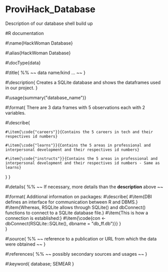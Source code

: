 # ProviHack_Database
Description of our database shell build up

#R documentation

#\name{HackWoman Database}

#\alias{HackWoman Database}

#\docType{data}

#\title{
%%   ~~ data name/kind ... ~~
}

#\description{
Creates a SQLite database and shows the dataframes used in our project.
}

#\usage{summary("database_name")}

#\format{
  There are 3 data frames with 5 observations each with 2 variables.
  
  #\describe{
  
    #\item{\code{"careers"}}{Contains the 5 careers in tech and their respectives id numbers}
    
    #\item{\code{"learns"}}{Contains the 5 areas in professional and interpersonal development and their respectives id numbers}
    
    #\item{\code{"instructs"}}{Contains the 5 areas in professional and interpersonal development and their respectives id numbers - Same as learns}
    
  }
}

#\details{
%%  ~~ If necessary, more details than the __description__ above ~~

#\format{
Additional information on packages: 
  #\describe{
    #\item{DBI defines an interface for communication between R and DBMS.}
    #\item{Whereas, RSQLite allows through SQLite() and dbConnect() functions to connect to a SQLite database file.}
    #\item{This is how a connection is established:}
    #\item{\code{con <- dbConnect(RSQLite::SQLite(), dbname = "db_ff.db")}}
  }  
}

#\source{
%%  ~~ reference to a publication or URL from which the data were obtained ~~
}

#\references{
%%  ~~ possibly secondary sources and usages ~~
}

#\keyword{
database; SEMEAR
}

